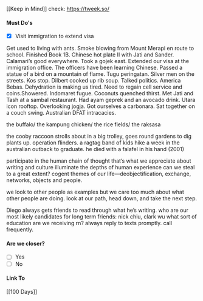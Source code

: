 [[Keep in Mind]]
check: https://tweek.so/
#### Must Do's
- [x] Visit immigration to extend visa

Get used to living with ants. Smoke blowing from Mount Merapi en route to school. Finished Book 1B. Chinese hot plate II with Jati and Sander. Calamari’s good everywhere. Took a gojek east. Extended our visa at the immigration office. The officers have been learning Chinese. Passed a statue of a bird on a mountain of flame. Tugu peringatan. Silver men on the streets. Kos stop. Dilbert cooked up rib soup. Talked politics. America Bebas. Dehydration is making us tired. Need to regain cell service and coins.Showered. Indomaret fugue. Coconuts quenched thirst. Met Jati and Tash at a sambal restaurant. Had ayam geprek and an avocado drink. Utara icon rooftop. Overlooking jogja. Got ourselves a carbonara. Sat together on a couch swing. Australian DFAT intracacies. 

the buffalo/ the kampung chicken/ the rice fields/ the raksasa 

the cooby raccoon strolls about in a big trolley, goes round gardens to dig plants up.
operation flinders. a ragtag band of kids hike a week in the australian outback to graduate.
he died with a falafel in his hand (2001)

participate in the human chain of thought
that’s what we appreciate about writing and culture
illuminate the depths of human experience
can we steal to a great extent?
cogent themes of our life—deobjectification, exchange, networks, objects and people.

we look to other people as examples but we care too much about what other people are doing. look at our path, head down, and take the next step. 

Diego always gets friends to read through what he’s writing.
who are our most likely candidates for long term friends: nick chiu, clark wu
what sort of education are we receiving rn?
always reply to texts promptly. call frequently.
#### Are we closer?
- [ ] Yes
- [ ] No
#### Link To
[[100 Days]]